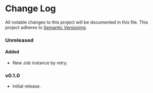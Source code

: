 # Change Log
All notable changes to this project will be documented in this file.
This project adheres to [Semantic Versioning](http://semver.org/).

### Unreleased

#### Added

* New Job instance by retry.

### v0.1.0

* Initial release.
